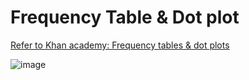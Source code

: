 # Frequency Table & Dot plot

[Refer to Khan academy: Frequency tables & dot plots](https://www.khanacademy.org/math/ap-statistics/quantitative-data-ap/modal/v/frequency-tables-and-dot-plots)

![image](https://user-images.githubusercontent.com/14041622/43630549-33570eda-9733-11e8-9592-95ecf3ec8c1f.png)
